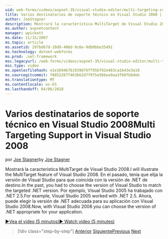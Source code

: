```yaml
---
uid: web-forms/videos/aspnet-35/visual-studio-editor/multi-targeting-support-in-visual-studio-2008
title: Varios destinatarios de soporte técnico en Visual Studio 2008 | Documentos de Microsoft
author: JoeStagner
description: Mostrará la característica MultiTarget de Visual Studio 2008. En el pasado, tenía que elija la versión de Visual Studio para que coincida con el destino versi .NET...
ms.author: aspnetcontent
manager: wpickett
ms.date: 11/15/2007
ms.topic: article
ms.assetid: 297bd67d-10d9-406d-9c6e-9db0bbe35491
ms.technology: dotnet-webforms
ms.prod: .net-framework
msc.legacyurl: /web-forms/videos/aspnet-35/visual-studio-editor/multi-targeting-support-in-visual-studio-2008
msc.type: video
ms.openlocfilehash: e1e16946761939876ff95bf92e483ca1b43e3a10
ms.sourcegitcommit: f8852267f463b62d7f975e56bea9aa3f68fbbdeb
ms.translationtype: MT
ms.contentlocale: es-ES
ms.lasthandoff: 04/06/2018
---
```

<a name="multi-targeting-support-in-visual-studio-2008"></a><span data-ttu-id="45616-104">Varios destinatarios de soporte técnico en Visual Studio 2008</span><span class="sxs-lookup"><span data-stu-id="45616-104">Multi Targeting Support in Visual Studio 2008</span></span>
====================
<span data-ttu-id="45616-105">por [Joe Stagner](https://github.com/JoeStagner)</span><span class="sxs-lookup"><span data-stu-id="45616-105">by [Joe Stagner](https://github.com/JoeStagner)</span></span>

<span data-ttu-id="45616-106">Mostrará la característica MultiTarget de Visual Studio 2008.</span><span class="sxs-lookup"><span data-stu-id="45616-106">I will illustrate the MultiTarget feature of Visual Studio 2008.</span></span> <span data-ttu-id="45616-107">En el pasado, tenía que elija la versión de Visual Studio para que coincida con la versión de .NET de destino.</span><span class="sxs-lookup"><span data-stu-id="45616-107">In the past, you had to choose the version of Visual Studio to match the targeted .NET version.</span></span> <span data-ttu-id="45616-108">Por ejemplo, Visual Studio 2005 ha trabajado con .NET 2.5.</span><span class="sxs-lookup"><span data-stu-id="45616-108">For example, Visual Studio 2005 worked with .NET 2.5.</span></span> <span data-ttu-id="45616-109">Ahora, puede elegir la versión de .NET adecuada para su aplicación con Visual Studio 2008.</span><span class="sxs-lookup"><span data-stu-id="45616-109">Now, with Visual Studio 2008 you can choose the version of .NET appropriate for your application.</span></span>

[<span data-ttu-id="45616-110">&#9654;Vea el vídeo (5 minutos)</span><span class="sxs-lookup"><span data-stu-id="45616-110">&#9654; Watch video (5 minutes)</span></span>](https://channel9.msdn.com/Blogs/ASP-NET-Site-Videos/multi-targeting-support-in-visual-studio-2008)

> [!div class="step-by-step"]
> <span data-ttu-id="45616-111">[Anterior](javascript-debugging-in-visual-studio-2008.md)
> [Siguiente](intellisense-for-jscript-and-aspnet-ajax.md)</span><span class="sxs-lookup"><span data-stu-id="45616-111">[Previous](javascript-debugging-in-visual-studio-2008.md)
[Next](intellisense-for-jscript-and-aspnet-ajax.md)</span></span>
